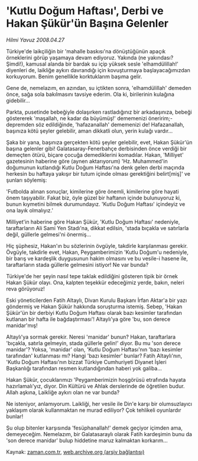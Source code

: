 # 'Kutlu Doğum Haftası', Derbi ve Hakan Şükür'ün Başına Gelenler

*Hilmi Yavuz 2008.04.27*

<tr><td class="metin" colspan="2" style="padding-top: 20px; padding-left: 5px; padding-right: 10px;">Türkiye'de laikçiliğin bir 'mahalle baskısı'na dönüştüğünün apaçık örneklerini görüp yaşamaya devam ediyoruz. Yakında (ne yakındası? Şimdi!), kamusal alanda bir bardak su içip yüksek sesle  'elhamdülillah!' diyenleri de, laikliğe aykırı davrandığı için kovuşturmaya başlayacağımızdan korkuyorum. Benim genellikle korktuklarım başıma gelir.</td></tr><tr><td class="metin" colspan="2" style="padding-top: 20px; padding-left: 5px; padding-right: 10px;"><p>Gene de, nemelazım, en azından, su içtikten sonra, 'elhamdülillah' demeden önce, sağa sola bakılmasını tavsiye ederim. Ola ki, birilerinin kulağına gidebilir...
<p>Parkta, pusetinde bebeğiyle dolaşırken rastladığınız bir arkadaşınıza, bebeği göstererek 'maşallah, ne kadar da büyümüş!' dememenizi öneririm;- depremden söz edildiğinde, 'hafazanallah' dememenizi de! Hafazanallah, başınıza kötü şeyler gelebilir, aman dikkatli olun, yerin kulağı vardır...
<p>Şaka bir yana, başınıza gerçekten kötü şeyler gelebilir, evet, Hakan Şükür'ün başına gelenler gibi! Galatasaray-Fenerbahçe derbisinden önce verdiği bir demeçten ötürü, biçare çocuğa demediklerini komadılar. Hakan, 'Milliyet' gazetesinin haberine göre (aynen aktarıyorum) 'Hz. Muhammed'in doğumunun kutlandığı Kutlu Doğum Haftası'na denk gelen derbi maçında herkesin bu haftaya yakışır bir tutum içinde olması gerektiğini belirt[miş]' ve şunları söylemiş: 
<p>'Futbolda alınan sonuçlar, kimilerine göre önemli, kimilerine göre hayati önem taşıyabilir. Fakat biz, öyle güzel bir haftanın içinde bulunuyoruz ki, bunun kıymetini bilmek durumundayız. 'Kutlu Doğum Haftası' içindeyiz ve ona layık olmalıyız.'
<p>Milliyet'in haberine göre Hakan Şükür, 'Kutlu Doğum Haftası' nedeniyle, taraftarların Ali Sami Yen Stadı'na, dikkat edilsin, 'stada bıçakla ve satırlarla değil, güllerle gelmesi'ni önermiş...
<p>Hiç şüphesiz, Hakan'ın bu sözlerinin övgüyle, takdirle karşılanması gerekir. Övgüyle, takdirle evet, Hakan, Peygamberimizin 'Kutlu Doğum'u nedeniyle, bir barış ve kardeşlik duygusunun hakim olmasını ve bu vesile-i hasene ile, taraftarların stada güllerle gelmesini istiyor! Ne var bunda?
<p>Türkiye'de her şeyin nasıl tepe taklak edildiğini gösteren tipik bir örnek Hakan Şükür olayı. Ona, kalpten teşekkür edeceğimiz yerde, bakın, neleri reva görüyoruz!
<p>Eski yöneticilerden Fatih Altaylı, Divan Kurulu Başkanı İrfan Aktar'a bir yazı göndermiş ve Hakan Şükür hakkında soruşturma istemiş. Sebep, 'Hakan Şükür'ün bir derbiyi Kutlu Doğum Haftası olarak bazı kesimler tarafından kutlanan bir hafta ile bağdaştırması'! Altaylı'ya göre 'bu, son derece manidar'mış!
<p>Altaylı'ya sormak gerekir. Neresi 'manidar' bunun? Hakan, taraftarlara 'bıçakla, satırla gelmeyin, stada güllerle gelin!' diyor. Bu mu 'son derece manidar'? Yoksa, 'manidar' olan, 'Kutlu Doğum Haftası'nın 'bazı kesimler tarafından' kutlanması mı? Hangi 'bazı kesimler' bunlar? Fatih Altaylı'nın, 'Kutlu Doğum Haftası'nın bizzat Türkiye Cumhuriyeti Diyanet İşleri Başkanlığı tarafından resmen kutlandığından haberi yok galiba...
<p>Hakan Şükür, çocuklarımızı 'Peygamberimizin hoşgörüsü etrafında hayata hazırlamalı'yız, diyor. Din Kültürü ve Ahlak derslerinde de öğretilen budur. Allah aşkına, Laikliğe aykırı olan ne var bunda?
<p>Ne isteniyor, anlamıyorum. Laikliği, her vesile ile Din'e karşı bir olumsuzlayıcı yaklaşım olarak kullanmaktan ne murad ediliyor? Çok tehlikeli oyunlardır bunlar!
<p>Şu olup bitenler karşısında 'fesüphanallah!' demek geçiyor içimden ama, demeyeceğim. Nemelazım, bir Galatasaraylı olarak Fatih kardeşimin bunu da 'son derece manidar' bulup hiddetine maruz kalmaktan korkarım...<br/></p></p></p></p></p></p></p></p></p></p></p></p></td></tr>

Kaynak: [zaman.com.tr](http://zaman.com.tr/yazar.do?yazino=681854), [web.archive.org (arşiv bağlantısı)](http://web.archive.org/web/20080805011350/http://www.zaman.com.tr:80/yazar.do?yazino=681854)
